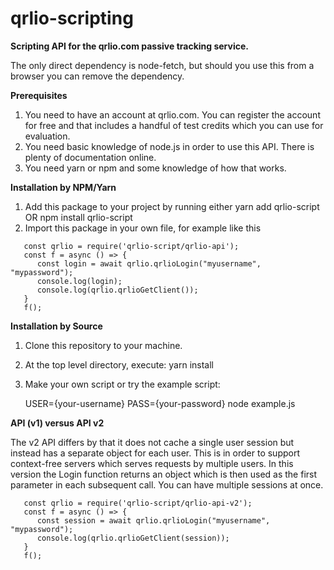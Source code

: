 # qrlio-scripting
__Scripting API for the qrlio.com passive tracking service.__

The only direct dependency is node-fetch, but should you use this from a browser you can remove the dependency.

__Prerequisites__

1. You need to have an account at qrlio.com. You can register the account for free and that includes 
   a handful of test credits which you can use for evaluation.
2. You need basic knowledge of node.js in order to use this API. There is plenty of documentation online.
3. You need yarn or npm and some knowledge of how that works.

__Installation by NPM/Yarn__

1. Add this package to your project by running either yarn add qrlio-script OR npm install qrlio-script
2. Import this package in your own file, for example like this
``` 
   const qrlio = require('qrlio-script/qrlio-api');
   const f = async () => {
      const login = await qrlio.qrlioLogin("myusername", "mypassword");
      console.log(login);
      console.log(qrlio.qrlioGetClient());
   }
   f();
``` 

__Installation by Source__

1. Clone this repository to your machine.

2. At the top level directory, execute:
   yarn install

3. Make your own script or try the example script:

   USER={your-username} PASS={your-password} node example.js

__API (v1) versus API v2__

The v2 API differs by that it does not cache a single user session but instead has a
separate object for each user. This is in order to support context-free servers which
serves requests by multiple users. In this version the Login function returns an object
which is then used as the first parameter in each subsequent call. You can have multiple
sessions at once.

``` 
   const qrlio = require('qrlio-script/qrlio-api-v2');
   const f = async () => {
      const session = await qrlio.qrlioLogin("myusername", "mypassword");
      console.log(qrlio.qrlioGetClient(session));
   }
   f();
``` 
